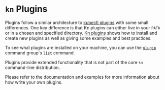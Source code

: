 # `kn` Plugins

Plugins follow a similar architecture to [kubectl plugins](https://kubernetes.io/docs/tasks/extend-kubectl/kubectl-plugins/) with some small differences. One key difference is that Kn plugins can either live in your `PATH` or in a chosen and specified directory. [Kn plugins](plugins.md) shows how to install and create new plugins as well as giving some examples and best practices.

To see what plugins are installed on your machine, you can use the [`plugin`](cmd/kn_plugin.md) command group's [`list`](cmd/kn_plugin_list.md) command.

Plugins provide extended functionality that is not part of the core `kn` command-line distribution.

Please refer to the documentation and examples for more information about how write your own plugins.